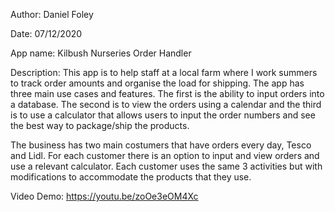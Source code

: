 Author: Daniel Foley

Date: 07/12/2020

App name: Kilbush Nurseries Order Handler

Description: This app is to help staff at a local farm where I work summers to track order amounts and organise the load for shipping. The app has three main use cases and features. The first is the ability to input orders into a database. The second is to view the orders using a calendar and the third is to use a calculator that allows users to input the order numbers and see the best way to package/ship the products.     

The business has two main costumers that have orders every day, Tesco and Lidl. For each customer there is an option to input and view orders and use a relevant calculator. Each customer uses the same 3 activities but with modifications to accommodate the products that they use.

Video Demo: https://youtu.be/zoOe3eOM4Xc 